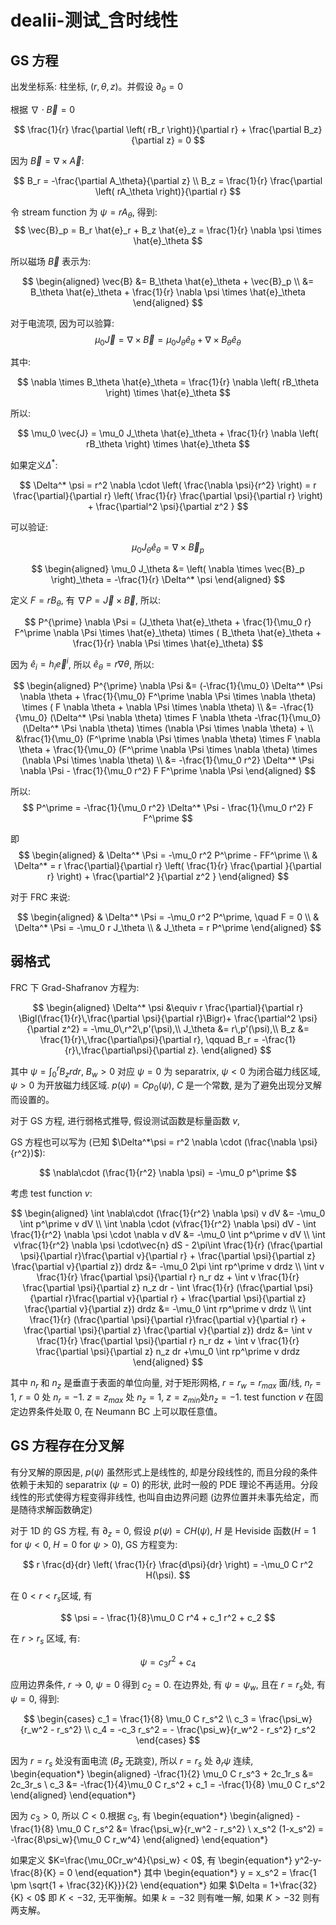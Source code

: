 # dealii-测试_含时线性

## GS 方程

出发坐标系: 柱坐标, $(r, \theta, z)$。并假设 $\partial_\theta = 0$


根据 $\nabla \cdot \vec{B} = 0$

$$
    \frac{1}{r} \frac{\partial \left( rB_r \right)}{\partial r} + \frac{\partial B_z}{\partial z} = 0
$$

因为 $\vec{B} = \nabla \times \vec{A}$:

$$
        B_r = -\frac{\partial A_\theta}{\partial z}  \\
        B_z = \frac{1}{r} \frac{\partial \left( rA_\theta \right)}{\partial r}
$$

令 stream function 为 $\psi = rA_\theta$, 得到:
$$
    \vec{B}_p = B_r \hat{e}_r + B_z \hat{e}_z = \frac{1}{r} \nabla \psi \times \hat{e}_\theta
$$

所以磁场 $\vec{B}$ 表示为:

$$
    \begin{aligned}
    \vec{B} &= B_\theta \hat{e}_\theta + \vec{B}_p  \\
    &= B_\theta \hat{e}_\theta + \frac{1}{r} \nabla \psi \times \hat{e}_\theta
    \end{aligned}
$$

对于电流项, 因为可以验算:
$$
    \mu_0 \vec{J} = \nabla \times \vec{B} = \mu_0 J_\theta \hat{e}_\theta + \nabla \times B_\theta \hat{e}_\theta
$$

其中:

$$
    \nabla \times B_\theta \hat{e}_\theta = \frac{1}{r} \nabla  \left( rB_\theta \right) \times \hat{e}_\theta
$$

所以:

$$
    \mu_0 \vec{J} = \mu_0 J_\theta \hat{e}_\theta + \frac{1}{r} \nabla  \left( rB_\theta \right) \times \hat{e}_\theta
$$

如果定义$\Delta^*$:

$$
    \Delta^* \psi = r^2 \nabla \cdot \left( \frac{\nabla \psi}{r^2} \right) = r \frac{\partial}{\partial r} \left( \frac{1}{r} \frac{\partial \psi}{\partial r} \right) + \frac{\partial^2 \psi}{\partial z^2 }
$$

可以验证:

$$
    \mu_0 J_\theta \hat{e}_\theta = \nabla \times \vec{B}_p
$$

$$
    \begin{aligned}
    \mu_0 J_\theta &= \left( \nabla \times \vec{B}_p \right)_\theta = -\frac{1}{r} \Delta^* \psi
    \end{aligned}
$$

定义 $F = rB_\theta$, 有 $\nabla P = \vec{J} \times \vec{B}$, 所以:

$$
      P^{\prime}  \nabla \Psi = (J_\theta \hat{e}_\theta + \frac{1}{\mu_0 r} F^\prime \nabla \Psi \times \hat{e}_\theta) \times ( B_\theta \hat{e}_\theta + \frac{1}{r} \nabla \Psi \times \hat{e}_\theta)
$$

因为 $\hat{e}_i = h_i \vec{e}^i$, 所以 $\hat{e}_\theta = r \nabla \theta$, 所以:

$$
    \begin{aligned}
      P^{\prime}  \nabla \Psi &= (-\frac{1}{\mu_0} \Delta^* \Psi \nabla \theta + \frac{1}{\mu_0} F^\prime \nabla \Psi \times \nabla \theta) \times ( F \nabla \theta + \nabla \Psi \times \nabla \theta) \\
      &= -\frac{1}{\mu_0} (\Delta^* \Psi \nabla \theta) \times F \nabla \theta -\frac{1}{\mu_0} (\Delta^* \Psi \nabla \theta) \times (\nabla \Psi \times \nabla \theta) + \\
      &\frac{1}{\mu_0} (F^\prime \nabla \Psi \times \nabla \theta) \times  F \nabla \theta + \frac{1}{\mu_0} (F^\prime \nabla \Psi \times \nabla \theta) \times (\nabla \Psi \times \nabla \theta) \\
      &= -\frac{1}{\mu_0 r^2} \Delta^* \Psi \nabla \Psi - \frac{1}{\mu_0 r^2} F F^\prime \nabla \Psi
    \end{aligned}
$$

所以:
$$
    P^\prime  = -\frac{1}{\mu_0 r^2} \Delta^* \Psi - \frac{1}{\mu_0 r^2} F F^\prime 
$$

即
$$
    \begin{aligned}
    & \Delta^* \Psi = -\mu_0 r^2 P^\prime - FF^\prime \\
    & \Delta^* =  r \frac{\partial}{\partial r} \left( \frac{1}{r} \frac{\partial }{\partial r} \right) + \frac{\partial^2 }{\partial z^2 }
    \end{aligned}
$$

对于 FRC 来说:

$$
    \begin{aligned}
    & \Delta^* \Psi = -\mu_0 r^2 P^\prime, \quad F = 0 \\
    & \Delta^* \Psi = -\mu_0 r J_\theta \\
    & J_\theta = r P^\prime
    \end{aligned}
$$

## 弱格式


FRC 下 Grad-Shafranov 方程为:

$$
\begin{aligned}
\Delta^* \psi &\equiv r \frac{\partial}{\partial r}
   \Bigl(\frac{1}{r}\,\frac{\partial \psi}{\partial r}\Bigr)+ \frac{\partial^2 \psi}{\partial z^2}
   = -\mu_0\,r^2\,p'(\psi),\\
J_\theta
&= r\,p'(\psi),\\
B_z
&= \frac{1}{r}\,\frac{\partial\psi}{\partial r}, 
\qquad
B_r = -\frac{1}{r}\,\frac{\partial\psi}{\partial z}.
\end{aligned}
$$

其中 $\psi = \int_0^r B_z r dr$, $B_w>0$ 对应 $\psi=0$ 为 separatrix, $\psi<0$ 为闭合磁力线区域, $\psi>0$ 为开放磁力线区域.  $p(\psi) = Cp_0(\psi)$,  $C$ 是一个常数, 是为了避免出现分叉解而设置的。

对于 GS 方程, 进行弱格式推导, 假设测试函数是标量函数 $v$,



GS 方程也可以写为 (已知 $\Delta^*\psi = r^2 \nabla \cdot (\frac{\nabla \psi}{r^2})$):

$$
    \nabla\cdot (\frac{1}{r^2} \nabla \psi) = -\mu_0 p^\prime
$$

考虑 test function $v$:

$$
    \begin{aligned}
    \int  \nabla\cdot (\frac{1}{r^2} \nabla \psi) v dV &= -\mu_0 \int  p^\prime v dV \\
    \int \nabla \cdot (v\frac{1}{r^2} \nabla \psi) dV - \int \frac{1}{r^2} \nabla \psi \cdot \nabla v dV &= -\mu_0 \int p^\prime v dV \\
    \int v\frac{1}{r^2} \nabla \psi \cdot\vec{n} dS - 2\pi\int \frac{1}{r} (\frac{\partial \psi}{\partial r}\frac{\partial v}{\partial r} + \frac{\partial \psi}{\partial z} \frac{\partial v}{\partial z}) drdz &= -\mu_0 2\pi \int rp^\prime v drdz \\
    \int v \frac{1}{r} \frac{\partial \psi}{\partial r} n_r dz + \int v \frac{1}{r} \frac{\partial \psi}{\partial z} n_z dr - \int \frac{1}{r} (\frac{\partial \psi}{\partial r}\frac{\partial v}{\partial r} + \frac{\partial \psi}{\partial z} \frac{\partial v}{\partial z}) drdz &= -\mu_0 \int rp^\prime v drdz \\
       \int \frac{1}{r} (\frac{\partial \psi}{\partial r}\frac{\partial v}{\partial r} + \frac{\partial \psi}{\partial z} \frac{\partial v}{\partial z}) drdz &= \int v \frac{1}{r} \frac{\partial \psi}{\partial r} n_r dz + \int v \frac{1}{r} \frac{\partial \psi}{\partial z} n_z dr +\mu_0 \int rp^\prime v drdz
    \end{aligned}
$$

其中 $n_r$ 和 $n_z$ 是垂直于表面的单位向量, 对于矩形网格, $r=r_w=r_{max}$ 面/线, $n_r=1$, $r=0$ 处 $n_r=-1$. $z=z_{max}$ 处 $n_z=1$, $z=z_{min}$处$n_z=-1$. test function $v$ 在固定边界条件处取 0, 在 Neumann BC 上可以取任意值。


## GS 方程存在分叉解

有分叉解的原因是, $p(\psi)$ 虽然形式上是线性的, 却是分段线性的, 而且分段的条件依赖于未知的 separatrix ($\psi=0$) 的形状, 此时一般的 PDE 理论不再适用。分段线性的形式使得方程变得非线性, 也叫自由边界问题 (边界位置并未事先给定，而是随待求解函数确定)

对于 1D 的 GS 方程, 有 $\partial_z=0$, 假设 $p(\psi)=CH(\psi)$, $H$ 是 Heviside 函数($H=1$ for $\psi<0$, $H=0$ for $\psi>0$), GS 方程变为:

$$
    r \frac{d}{dr} \left( \frac{1}{r} \frac{d\psi}{dr} \right) = -\mu_0 C r^2 H(\psi).
$$

在 $0<r<r_s$区域, 有

$$
    \psi = - \frac{1}{8}\mu_0 C r^4 + c_1 r^2 + c_2
$$

在 $r>r_s$ 区域, 有:

$$
    \psi = c_3 r^2 + c_4
$$

应用边界条件, $r\to0$, $\psi=0$ 得到 $c_2=0$. 在边界处, 有 $\psi=\psi_w$, 且在 $r=r_s$处, 有 $\psi=0$, 得到:

$$
    \begin{cases}
        c_1 = \frac{1}{8} \mu_0 C r_s^2 \\
        c_3 = \frac{\psi_w}{r_w^2 - r_s^2} \\
        c_4 = -c_3 r_s^2 =  - \frac{\psi_w}{r_w^2 - r_s^2} r_s^2
    \end{cases}
$$

因为 $r=r_s$ 处没有面电流 ($B_z$ 无跳变), 所以 $r=r_s$ 处 $\partial_r\psi$ 连续,
\begin{equation*}
\begin{aligned}
    -\frac{1}{2} \mu_0 C r_s^3 + 2c_1r_s &= 2c_3r_s \\
    c_3 &= -\frac{1}{4}\mu_0 C r_s^2 + c_1 = -\frac{1}{8} \mu_0 C r_s^2
\end{aligned}
\end{equation*}

因为 $c_3>0$, 所以 $C<0$.根据 $c_3$, 有
\begin{equation*}
\begin{aligned}
    -\frac{1}{8} \mu_0 C r_s^2 &= \frac{\psi_w}{r_w^2 - r_s^2} \\
    x_s^2 (1-x_s^2) = -\frac{8\psi_w}{\mu_0 C r_w^4}
\end{aligned}
\end{equation*}

如果定义 $K=\frac{\mu_0Cr_w^4}{\psi_w} < 0$, 有
\begin{equation*}
    y^2-y-\frac{8}{K} = 0
\end{equation*}
其中
\begin{equation*}
    y = x_s^2 = \frac{1 \pm \sqrt{1 + \frac{32}{K}}}{2}
\end{equation*}
如果 $\Delta = 1+\frac{32}{K} < 0$ 即 $K<-32$, 无平衡解。如果 $k=-32$ 则有唯一解, 如果 $K>-32$ 则有两支解。
<!--stackedit_data:
eyJoaXN0b3J5IjpbMTExNDUwOTg4NSw1OTQ0NzYxMTBdfQ==
-->